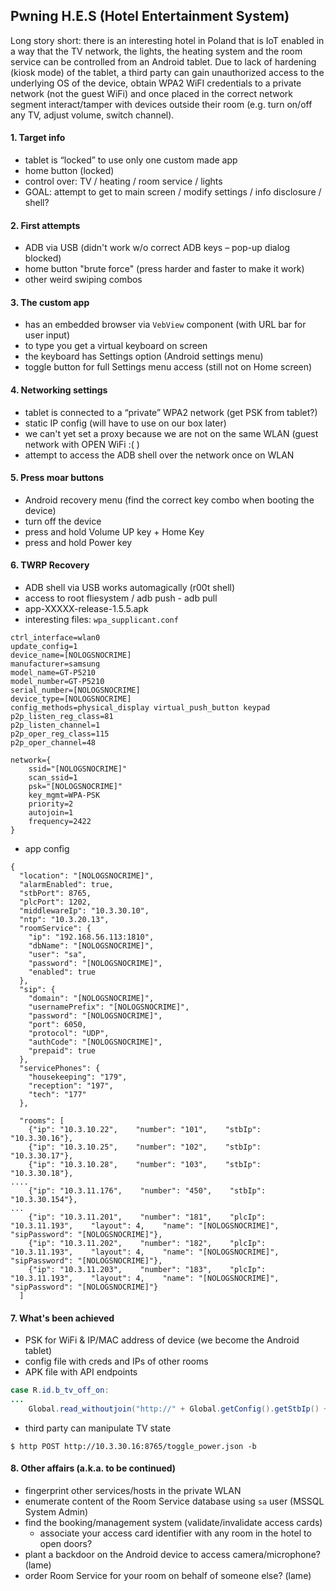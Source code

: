 ## Pwning H.E.S (Hotel Entertainment System)

Long story short: there is an interesting hotel in Poland that is IoT enabled in a way that the TV network, the lights, the heating system and the room service can be controlled from an Android tablet. Due to lack of hardening (kiosk mode) of the tablet, a third party can gain unauthorized access to the underlying OS of the device, obtain WPA2 WiFI credentials to a private network (not the guest WiFi) and once placed in the correct network segment interact/tamper with devices outside their room (e.g. turn on/off any TV, adjust volume, switch channel).

#### 1. Target info
- tablet is “locked” to use only one custom made app
- home button (locked)
- control over: TV / heating / room service / lights
- GOAL: attempt to get to main screen / modify settings / info disclosure / shell?

#### 2. First attempts
- ADB via USB (didn't work w/o correct ADB keys – pop-up dialog blocked)
- home button "brute force" (press harder and faster to make it work) 
- other weird swiping combos
 
#### 3. The custom app
- has an embedded browser via `VebView` component (with URL bar for user input)
- to type you get a virtual keyboard on screen
- the keyboard has Settings option (Android settings menu)
- toggle button for full Settings menu access (still not on Home screen)

#### 4. Networking settings
- tablet is connected to a “private” WPA2 network (get PSK from tablet?) 
- static IP config (will have to use on our box later)
- we can't yet set a proxy because we are not on the same WLAN (guest network with OPEN WiFi :( )
- attempt to access the ADB shell over the network once on WLAN

#### 5. Press moar buttons
- Android recovery menu (find the correct key combo when booting the device)
- turn off the device
- press and hold Volume UP key + Home Key
- press and hold Power key

#### 6. TWRP Recovery
- ADB shell via USB works automagically (r00t shell)
- access to root fliesystem / adb push - adb pull
- app-XXXXX-release-1.5.5.apk
- interesting files: `wpa_supplicant.conf`
```
ctrl_interface=wlan0
update_config=1
device_name=[NOLOGSNOCRIME]
manufacturer=samsung
model_name=GT-P5210
model_number=GT-P5210
serial_number=[NOLOGSNOCRIME]
device_type=[NOLOGSNOCRIME]
config_methods=physical_display virtual_push_button keypad
p2p_listen_reg_class=81
p2p_listen_channel=1
p2p_oper_reg_class=115
p2p_oper_channel=48

network={
	ssid="[NOLOGSNOCRIME]"
	scan_ssid=1
	psk="[NOLOGSNOCRIME]"
	key_mgmt=WPA-PSK
	priority=2
	autojoin=1
	frequency=2422
}
```
- app config
```
{
  "location": "[NOLOGSNOCRIME]",
  "alarmEnabled": true,
  "stbPort": 8765,
  "plcPort": 1202,
  "middlewareIp": "10.3.30.10",
  "ntp": "10.3.20.13",
  "roomService": {
    "ip": "192.168.56.113:1810",
    "dbName": "[NOLOGSNOCRIME]",
    "user": "sa",
    "password": "[NOLOGSNOCRIME]",
    "enabled": true
  },
  "sip": {
    "domain": "[NOLOGSNOCRIME]",
    "usernamePrefix": "[NOLOGSNOCRIME]",
    "password": "[NOLOGSNOCRIME]",
    "port": 6050,
    "protocol": "UDP",
    "authCode": "[NOLOGSNOCRIME]",
    "prepaid": true
  },
  "servicePhones": {
    "housekeeping": "179",
    "reception": "197",
    "tech": "177"
  },

  "rooms": [
    {"ip": "10.3.10.22",    "number": "101",    "stbIp": "10.3.30.16"},
    {"ip": "10.3.10.25",    "number": "102",    "stbIp": "10.3.30.17"},
    {"ip": "10.3.10.28",    "number": "103",    "stbIp": "10.3.30.18"},
....
    {"ip": "10.3.11.176",    "number": "450",    "stbIp": "10.3.30.154"},
...
    {"ip": "10.3.11.201",    "number": "181",    "plcIp": "10.3.11.193",    "layout": 4,    "name": "[NOLOGSNOCRIME]",  "sipPassword": "[NOLOGSNOCRIME]"},
    {"ip": "10.3.11.202",    "number": "182",    "plcIp": "10.3.11.193",    "layout": 4,    "name": "[NOLOGSNOCRIME]",  "sipPassword": "[NOLOGSNOCRIME]"},
    {"ip": "10.3.11.203",    "number": "183",    "plcIp": "10.3.11.193",    "layout": 4,    "name": "[NOLOGSNOCRIME]",  "sipPassword": "[NOLOGSNOCRIME]"}
  ]
```

#### 7. What's been achieved
- PSK for WiFi & IP/MAC address of device (we become the Android tablet)
- config file with creds and IPs of other rooms
- APK file with API endpoints
```java
case R.id.b_tv_off_on:
...
	Global.read_withoutjoin("http://" + Global.getConfig().getStbIp() + "/toggle_power.json");
```
- third party can manipulate TV state
```
$ http POST http://10.3.30.16:8765/toggle_power.json -b
```

#### 8. Other affairs (a.k.a. to be continued)
- fingerprint other services/hosts in the private WLAN
- enumerate content of the Room Service database using `sa` user (MSSQL System Admin)
- find the booking/management system (validate/invalidate access cards)
  * associate your access card identifier with any room in the hotel to open doors?
- plant a backdoor on the Android device to access camera/microphone? (lame)
- order Room Service for your room on behalf of someone else? (lame)
